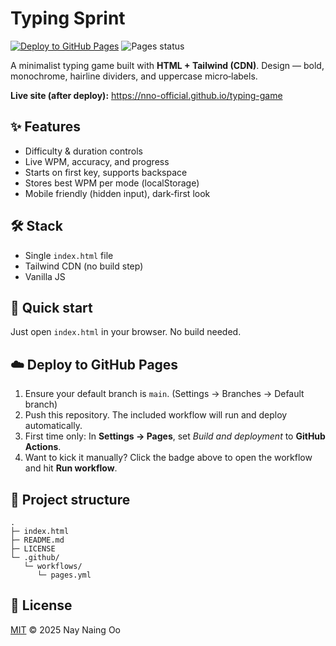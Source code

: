 # Typing Sprint 

[![Deploy to GitHub Pages](https://img.shields.io/badge/Deploy_to-GitHub_Pages-000?logo=github)](https://github.com/nno-official/typing-game/actions/workflows/pages.yml)
![Pages status](https://img.shields.io/github/actions/workflow/status/nno-official/typing-game/pages.yml?branch=main&label=pages)

A minimalist typing game built with **HTML + Tailwind (CDN)**. Design — bold, monochrome, hairline dividers, and uppercase micro‑labels.

**Live site (after deploy):** https://nno-official.github.io/typing-game

## ✨ Features
- Difficulty & duration controls
- Live WPM, accuracy, and progress
- Starts on first key, supports backspace
- Stores best WPM per mode (localStorage)
- Mobile friendly (hidden input), dark‑first look

## 🛠 Stack
- Single `index.html` file
- Tailwind CDN (no build step)
- Vanilla JS

## 🚀 Quick start
Just open `index.html` in your browser. No build needed.

## ☁️ Deploy to GitHub Pages
1. Ensure your default branch is `main`.   (Settings → Branches → Default branch)
2. Push this repository.   The included workflow will run and deploy automatically.
3. First time only: In **Settings → Pages**, set *Build and deployment* to **GitHub Actions**.
4. Want to kick it manually? Click the badge above to open the workflow and hit **Run workflow**.

## 📁 Project structure
```
.
├─ index.html
├─ README.md
├─ LICENSE
└─ .github/
   └─ workflows/
      └─ pages.yml
```

## 📄 License
[MIT](LICENSE) © 2025 Nay Naing Oo

